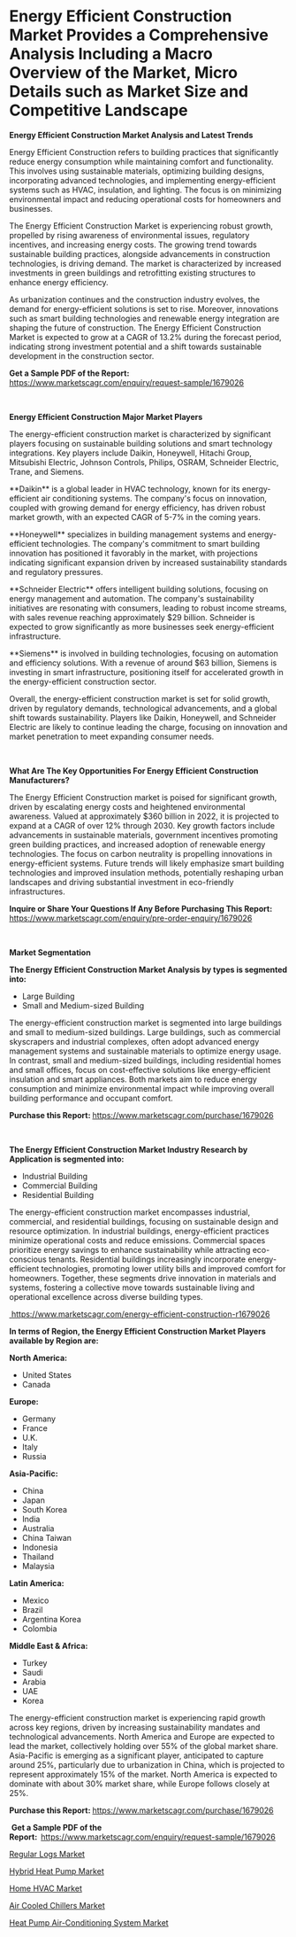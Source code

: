 <p><h1>Energy Efficient Construction Market Provides a Comprehensive Analysis Including a Macro Overview of the Market, Micro Details such as Market Size and Competitive Landscape</h1></p><p><strong>Energy Efficient Construction Market Analysis and Latest Trends</strong></p>
<p><p>Energy Efficient Construction refers to building practices that significantly reduce energy consumption while maintaining comfort and functionality. This involves using sustainable materials, optimizing building designs, incorporating advanced technologies, and implementing energy-efficient systems such as HVAC, insulation, and lighting. The focus is on minimizing environmental impact and reducing operational costs for homeowners and businesses.</p><p>The Energy Efficient Construction Market is experiencing robust growth, propelled by rising awareness of environmental issues, regulatory incentives, and increasing energy costs. The growing trend towards sustainable building practices, alongside advancements in construction technologies, is driving demand. The market is characterized by increased investments in green buildings and retrofitting existing structures to enhance energy efficiency.</p><p>As urbanization continues and the construction industry evolves, the demand for energy-efficient solutions is set to rise. Moreover, innovations such as smart building technologies and renewable energy integration are shaping the future of construction. The Energy Efficient Construction Market is expected to grow at a CAGR of 13.2% during the forecast period, indicating strong investment potential and a shift towards sustainable development in the construction sector.</p></p>
<p><strong>Get a Sample PDF of the Report:&nbsp;</strong> <a href="https://www.marketscagr.com/enquiry/request-sample/1679026?utm_campaign=2198&utm_medium=2&utm_source=Github&utm_content=ia&utm_term=24032025&utm_id=energy-efficient-construction">https://www.marketscagr.com/enquiry/request-sample/1679026</a></p>
<p>&nbsp;</p>
<p><strong>Energy Efficient Construction Major Market Players</strong></p>
<p><p>The energy-efficient construction market is characterized by significant players focusing on sustainable building solutions and smart technology integrations. Key players include Daikin, Honeywell, Hitachi Group, Mitsubishi Electric, Johnson Controls, Philips, OSRAM, Schneider Electric, Trane, and Siemens.</p><p>**Daikin** is a global leader in HVAC technology, known for its energy-efficient air conditioning systems. The company's focus on innovation, coupled with growing demand for energy efficiency, has driven robust market growth, with an expected CAGR of 5-7% in the coming years.</p><p>**Honeywell** specializes in building management systems and energy-efficient technologies. The company's commitment to smart building innovation has positioned it favorably in the market, with projections indicating significant expansion driven by increased sustainability standards and regulatory pressures.</p><p>**Schneider Electric** offers intelligent building solutions, focusing on energy management and automation. The company's sustainability initiatives are resonating with consumers, leading to robust income streams, with sales revenue reaching approximately $29 billion. Schneider is expected to grow significantly as more businesses seek energy-efficient infrastructure.</p><p>**Siemens** is involved in building technologies, focusing on automation and efficiency solutions. With a revenue of around $63 billion, Siemens is investing in smart infrastructure, positioning itself for accelerated growth in the energy-efficient construction sector.</p><p>Overall, the energy-efficient construction market is set for solid growth, driven by regulatory demands, technological advancements, and a global shift towards sustainability. Players like Daikin, Honeywell, and Schneider Electric are likely to continue leading the charge, focusing on innovation and market penetration to meet expanding consumer needs.</p></p>
<p>&nbsp;</p>
<p><strong>What Are The Key Opportunities For Energy Efficient Construction Manufacturers?</strong></p>
<p><p>The Energy Efficient Construction market is poised for significant growth, driven by escalating energy costs and heightened environmental awareness. Valued at approximately $360 billion in 2022, it is projected to expand at a CAGR of over 12% through 2030. Key growth factors include advancements in sustainable materials, government incentives promoting green building practices, and increased adoption of renewable energy technologies. The focus on carbon neutrality is propelling innovations in energy-efficient systems. Future trends will likely emphasize smart building technologies and improved insulation methods, potentially reshaping urban landscapes and driving substantial investment in eco-friendly infrastructures.</p></p>
<p><strong>Inquire or Share Your Questions If Any Before Purchasing This Report:</strong> <a href="https://www.marketscagr.com/enquiry/pre-order-enquiry/1679026?utm_campaign=2198&utm_medium=2&utm_source=Github&utm_content=ia&utm_term=24032025&utm_id=energy-efficient-construction">https://www.marketscagr.com/enquiry/pre-order-enquiry/1679026</a></p>
<p>&nbsp;</p>
<p><strong>Market Segmentation</strong></p>
<p><strong>The Energy Efficient Construction Market Analysis by types is segmented into:</strong></p>
<p><ul><li>Large Building</li><li>Small and Medium-sized Building</li></ul></p>
<p><p>The energy-efficient construction market is segmented into large buildings and small to medium-sized buildings. Large buildings, such as commercial skyscrapers and industrial complexes, often adopt advanced energy management systems and sustainable materials to optimize energy usage. In contrast, small and medium-sized buildings, including residential homes and small offices, focus on cost-effective solutions like energy-efficient insulation and smart appliances. Both markets aim to reduce energy consumption and minimize environmental impact while improving overall building performance and occupant comfort.</p></p>
<p><strong>Purchase this Report:&nbsp;</strong><a href="https://www.marketscagr.com/purchase/1679026?utm_campaign=2198&utm_medium=2&utm_source=Github&utm_content=ia&utm_term=24032025&utm_id=energy-efficient-construction">https://www.marketscagr.com/purchase/1679026</a></p>
<p>&nbsp;</p>
<p><strong>The Energy Efficient Construction Market Industry Research by Application is segmented into:</strong></p>
<p><ul><li>Industrial Building</li><li>Commercial Building</li><li>Residential Building</li></ul></p>
<p><p>The energy-efficient construction market encompasses industrial, commercial, and residential buildings, focusing on sustainable design and resource optimization. In industrial buildings, energy-efficient practices minimize operational costs and reduce emissions. Commercial spaces prioritize energy savings to enhance sustainability while attracting eco-conscious tenants. Residential buildings increasingly incorporate energy-efficient technologies, promoting lower utility bills and improved comfort for homeowners. Together, these segments drive innovation in materials and systems, fostering a collective move towards sustainable living and operational excellence across diverse building types.</p></p>
<p><a href="https://www.marketscagr.com/energy-efficient-construction-r1679026?utm_campaign=2198&utm_medium=2&utm_source=Github&utm_content=ia&utm_term=24032025&utm_id=energy-efficient-construction">&nbsp;https://www.marketscagr.com/energy-efficient-construction-r1679026</a></p>
<p><strong>In terms of Region, the Energy Efficient Construction Market Players available by Region are:</strong></p>
<p>
    <p> <strong> North America: </strong>
        <ul>
            <li>United States</li>
            <li>Canada</li>
        </ul>
        </p> 
    <p> <strong> Europe: </strong>
        <ul>
            <li>Germany</li>
            <li>France</li>
            <li>U.K.</li>
            <li>Italy</li>
            <li>Russia</li>
        </ul>
        </p> 
    <p> <strong> Asia-Pacific: </strong>
        <ul>
            <li>China</li>
            <li>Japan</li>
            <li>South Korea</li>
            <li>India</li>
            <li>Australia</li>
            <li>China Taiwan</li>
            <li>Indonesia</li>
            <li>Thailand</li>
            <li>Malaysia</li>
        </ul>
        </p> 
    <p> <strong> Latin America: </strong>
        <ul>
            <li>Mexico</li>
            <li>Brazil</li>
            <li>Argentina Korea</li>
            <li>Colombia</li>
        </ul>
        </p> 
    <p> <strong> Middle East & Africa: </strong>
        <ul>
            <li>Turkey</li>
            <li>Saudi</li>
            <li>Arabia</li>
            <li>UAE</li>
            <li>Korea</li>
        </ul>
    </p>
    </p>
<p><p>The energy-efficient construction market is experiencing rapid growth across key regions, driven by increasing sustainability mandates and technological advancements. North America and Europe are expected to lead the market, collectively holding over 55% of the global market share. Asia-Pacific is emerging as a significant player, anticipated to capture around 25%, particularly due to urbanization in China, which is projected to represent approximately 15% of the market. North America is expected to dominate with about 30% market share, while Europe follows closely at 25%.</p></p>
<p><strong>Purchase this Report: </strong><a href="https://www.marketscagr.com/purchase/1679026?utm_campaign=2198&utm_medium=2&utm_source=Github&utm_content=ia&utm_term=24032025&utm_id=energy-efficient-construction">https://www.marketscagr.com/purchase/1679026</a></p>
<p>&nbsp;<strong>Get a Sample PDF of the Report:&nbsp;&nbsp;</strong><a href="https://www.marketscagr.com/enquiry/request-sample/1679026?utm_campaign=2198&utm_medium=2&utm_source=Github&utm_content=ia&utm_term=24032025&utm_id=energy-efficient-construction">https://www.marketscagr.com/enquiry/request-sample/1679026</a></p>
<p><strong></strong></p>
<p><p><a href="https://github.com/casalalimo40/Market-Research-Report-List-1/blob/main/regular-logs-market.md?utm_campaign=2198&utm_medium=2&utm_source=Github&utm_content=ia&utm_term=24032025&utm_id=energy-efficient-construction">Regular Logs Market</a></p><p><a href="https://github.com/baraohinze3x/Market-Research-Report-List-1/blob/main/hybrid-heat-pump-market.md?utm_campaign=2198&utm_medium=2&utm_source=Github&utm_content=ia&utm_term=24032025&utm_id=energy-efficient-construction">Hybrid Heat Pump Market</a></p><p><a href="https://github.com/delindacallegari68/Market-Research-Report-List-1/blob/main/home-hvac-market.md?utm_campaign=2198&utm_medium=2&utm_source=Github&utm_content=ia&utm_term=24032025&utm_id=energy-efficient-construction">Home HVAC Market</a></p><p><a href="https://github.com/careymartta6/Market-Research-Report-List-1/blob/main/air-cooled-chillers-market.md?utm_campaign=2198&utm_medium=2&utm_source=Github&utm_content=ia&utm_term=24032025&utm_id=energy-efficient-construction">Air Cooled Chillers Market</a></p><p><a href="https://github.com/santosh758595/Market-Research-Report-List-7/blob/main/heat-pump-air-conditioning-system-market.md?utm_campaign=2198&utm_medium=2&utm_source=Github&utm_content=ia&utm_term=24032025&utm_id=energy-efficient-construction">Heat Pump Air-Conditioning System Market</a></p></p>